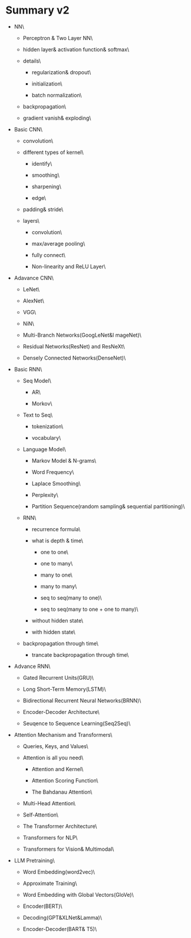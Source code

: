 # Summary v2

* NN\

  * Perceptron & Two Layer NN\

  * hidden layer& activation function& softmax\

  * details\

    * regularization& dropout\

    * initialization\

    * batch normalization\

  * backpropagation\

  * gradient vanish& exploding\

* Basic CNN\

  * convolution\

  * different types of kernel\

    * identify\

    * smoothing\

    * sharpening\

    * edge\

  * padding& stride\

  * layers\

    * convolution\

    * max/average pooling\

    * fully connect\

    * Non-linearity and ReLU Layer\

* Adavance CNN\

  * LeNet\

  * AlexNet\

  * VGG\

  * NiN\

  * Multi-Branch Networks(GoogLeNet\&I mageNet)\

  * Residual Networks(ResNet) and ResNeXt\

  * Densely Connected Networks(DenseNet)\

* Basic RNN\

  * Seq Model\

    * AR\

    * Morkov\

  * Text to Seq\

    * tokenization\

    * vocabulary\

  * Language Model\

    * Markov Model & N-grams\

    * Word Frequency\

    * Laplace Smoothing\

    * Perplexity\

    * Partition Sequence(random sampling& sequential partitioning)\

  * RNN\

    * recurrence formula\

    * what is depth & time\

      * one to one\

      * one to many\

      * many to one\

      * many to many\

      * seq to seq(many to one)\

      * seq to seq(many to one + one to many)\

    * without hidden state\

    * with hidden state\

  * backpropagation through time\

    * trancate backpropagation through time\

* Advance RNN\

  * Gated Recurrent Units(GRU)\

  * Long Short-Term Memory(LSTM)\

  * Bidirectional Recurrent Neural Networks(BRNN)\

  * Encoder-Decoder Architecture\

  * Seuqence to Sequence Learning(Seq2Seq)\

* Attention Mechanism and Transformers\

  * Queries, Keys, and Values\

  * Attention is all you need\

    * Attention and Kernel\

    * Attention Scoring Function\

    * The Bahdanau Attention\

  * Multi-Head Attention\

  * Self-Attention\

  * The Transformer Architecture\

  * Transformers for NLP\

  * Transformers for Vision& Multimodal\

* LLM Pretraining\

  * Word Embedding(word2vec)\

  * Approximate Training\

  * Word Embedding with Global Vectors(GloVe)\

  * Encoder(BERT)\

  * Decoding(GPT\&XLNet\&Lamma)\

  * Encoder-Decoder(BART& T5)\
